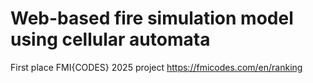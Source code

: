# Web-based fire simulation model using cellular automata
First place FMI{CODES} 2025 project https://fmicodes.com/en/ranking
